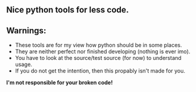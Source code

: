 Nice python tools for less code.
--------------------------------

Warnings:
---------
* These tools are for my view how python should be in some places.
* They are neither perfect nor finished developing (nothing is ever imo).
* You have to look at the source/test source (for now) to understand usage.
* If you do not get the intention, then this propably isn't made for you.

**I'm not responsible for your broken code!**


